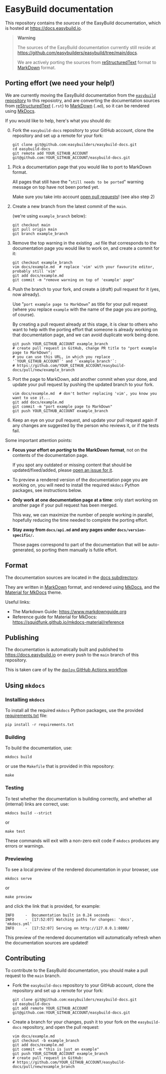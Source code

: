 # EasyBuild documentation

This repository contains the *sources* of the EasyBuild documentation, which is hosted at https://docs.easybuild.io.

> **Warning**
> 
> The sources of the EasyBuild documentation currently still reside at https://github.com/easybuilders/easybuild/tree/main/docs.
>
> We are actively porting the sources from [reStructuredText](https://en.wikipedia.org/wiki/ReStructuredText) format
> to [MarkDown](https://daringfireball.net/projects/markdown) format.

## Porting effort (we need your help!)

We are currently moving the EasyBuild documentation from the [``easybuild`` repository](https://github.com/easybuilders/easybuild)
to this reposiotry, and are converting the documentation sources from [reStructuredText](https://en.wikipedia.org/wiki/ReStructuredText) (``.rst``)
to [MarkDown](https://daringfireball.net/projects/markdown) (``.md``), so it can be rendered using [MkDocs](https://mkdocs.org).

If you would like to help, here's what you should do:

0) Fork the ``easybuild-docs`` repository to your GitHub account, clone the repository and set up a remote for your fork:

   ```shell
   git clone git@github.com:easybuilders/easybuild-docs.git
   cd easybuild-docs
   git remote add YOUR_GITHUB_ACCOUNT git@github.com:YOUR_GITHUB_ACCOUNT/easybuild-docs.git
   ```

1) Pick a documentation page that you would like to port to MarkDown format.

   All pages that still have the "`still needs to be ported`" warning message on top have not been ported yet.
   
   Make sure you take into account [open pull requests](https://github.com/easybuilders/easybuild-docs/pulls)! (see also step 2)
   
2) Create a new branch from the latest commit of the `main`.

   (we're using `example_branch` below):

   ```shell
   git checkout main
   git pull origin main
   git branch example_branch
   ```
   
3) Remove the top warning in the existing `.md` file that corresponds to the documentation page you would like to work on, and create a commit for it:

   ```shell
   git checkout example_branch
   vim docs/example.md  # replace 'vim' with your favourite editor, probably still 'vim'
   git add docs/example.md
   git commit -m "remove warning on top of 'example' page"
   ```

4) Push the branch to your fork, and create a (draft) pull request for it (yes, now already).

   Use "`port example page to MarkDown`" as title for your pull request
   (where you replace `example` with the name of the page you are porting, of course).

   By creating a pull request already at this stage, it is clear to others who want to help with the porting effort
   that someone is already working on that documentation page, and we can avoid duplicate work being done.
   
   ```shell
   git push YOUR_GITHUB_ACCOUNT example_branch
   # create pull request in GitHub, change PR title to "port example page to MarkDown";
   # you can use this URL, in which you replace '`YOUR_GITHUB_ACCOUNT`' and '`example_branch'`:
   # https://github.com/YOUR_GITHUB_ACCOUNT/easybuild-docs/pull/new/example_branch
   ```

5) Port the page to MarkDown, add another commit when your done, and update your pull request by pushing the updated branch to your fork.

   ```shell
   vim docs/example.md  # don't bother replacing 'vim', you know you want to use it...
   git add docs/example.md
   git commit -m "port example page to MarkDown"
   git push YOUR_GITHUB_ACCOUNT example_branch
   ```
   
6) Keep an eye on your pull request, and update your pull request again if any changes are suggested by the person who reviews it,
   or if the tests fail.

Some important attention points:

- **Focus your effort on *porting* to the MarkDown format**, not on the contents of the documentation page.

  If you spot any outdated or missing content that should be updated/fixed/added, please [open an issue for it](https://github.com/easybuilders/easybuild-docs/issues).

- To preview a rendered version of the documentation page you are working on, you will need to install the required `mkdocs` Python packages,
  see instructions below.

- **Only work at one documentation page at a time**: only start working on another page if your pull request has been merged.

  This way, we can maximize the number of people working in parallel, hopefully reducing the time needed to complete the porting effort.
  
- **Stay away from `docs/api.md` and any pages under `docs/version-specific/`.**

  Those pages correspond to part of the documentation that will be auto-generated, so porting them manually is futile effort.
  

## Format

The documentation sources are located in the [docs subdirectory](https://github.com/easybuilders/easybuild-docs/tree/main/docs).

They are written in [MarkDown](https://daringfireball.net/projects/markdown) format, and rendered using [MkDocs](https://www.mkdocs.org),
and the [Material for MkDocs](https://squidfunk.github.io/mkdocs-material) theme.

Useful links:

- The Markdown Guide: <https://www.markdownguide.org>
- Reference guide for Material for MkDocs: <https://squidfunk.github.io/mkdocs-material/reference>

## Publishing

The documentation is automatically built and published to https://docs.easybuild.io on every push to the `main` branch of this repository.

This is taken care of by the [`deploy` GitHub Actions workflow](https://github.com/easybuilders/easybuild-docs/tree/main/.github/workflows/deploy.yml).

## Using `mkdocs`

### Installing `mkdocs`

To install all the required `mkdocs` Python packages, use the provided [requirements.txt](https://github.com/easybuilders/easybuild-docs/tree/main/requirements.txt) file:

```
pip install -r requirements.txt
```

### Building

To build the documentation, use:

```
mkdocs build
```

or use the `Makefile` that is provided in this repository:

```
make
```

### Testing

To test whether the documentation is building correctly, and whether all (internal) links are correct, use:

```
mkdocs build --strict
```

or

```
make test
```

These commands will exit with a non-zero exit code if `mkdocs` produces any errors or warnings.

### Previewing

To see a local preview of the rendered documentation in your browser, use

```
mkdocs serve
```

or

```
make preview
```

and click the link that is provided, for example:

```
INFO     -  Documentation built in 0.24 seconds
INFO     -  [17:52:07] Watching paths for changes: 'docs', 'mkdocs.yml'
INFO     -  [17:52:07] Serving on http://127.0.0.1:8000/
```

This preview of the rendered documentation will automatically refresh when the documentation sources are updated!


## Contributing

To contribute to the EasyBuild documentation, you should make a pull request to the `main` branch.

- Fork the ``easybuild-docs`` repository to your GitHub account, clone the repository and set up a remote for your fork:

   ```shell
   git clone git@github.com:easybuilders/easybuild-docs.git
   cd easybuild-docs
   git add remote YOUR_GITHUB_ACCOUNT git@github.com:YOUR_GITHUB_ACCOUNT/easybuild-docs.git
   ```

- Create a branch for your changes, push it to your fork on the ``easybuild-docs`` repository, and open the pull request:

  ```shell
  vim docs/example.md
  git checkout -b example_branch
  git add docs/example.md
  git commit -m "this is just an example"
  git push YOUR_GITHUB_ACCOUNT example_branch
  # create pull request in GitHub:
  # https://github.com/YOUR_GITHUB_ACCOUNT/easybuild-docs/pull/new/example_branch
  ```
